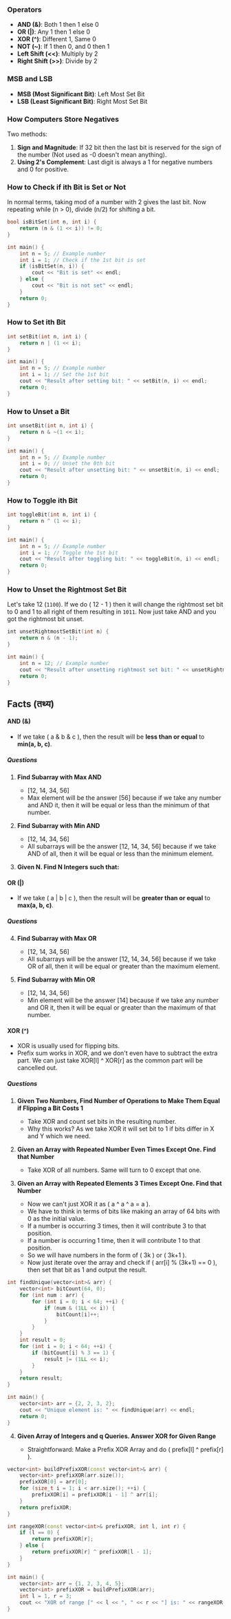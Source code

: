 ### Operators

- **AND (&)**: Both 1 then 1 else 0
- **OR (|)**: Any 1 then 1 else 0
- **XOR (^)**: Different 1, Same 0
- **NOT (~)**: If 1 then 0, and 0 then 1
- **Left Shift (<<)**: Multiply by 2
- **Right Shift (>>)**: Divide by 2

### MSB and LSB

- **MSB (Most Significant Bit)**: Left Most Set Bit
- **LSB (Least Significant Bit)**: Right Most Set Bit

### How Computers Store Negatives

Two methods:
1. **Sign and Magnitude**: If 32 bit then the last bit is reserved for the sign of the number (Not used as -0 doesn't mean anything).
2. **Using 2's Complement**: Last digit is always a 1 for negative numbers and 0 for positive.

### How to Check if ith Bit is Set or Not

In normal terms, taking mod of a number with 2 gives the last bit. Now repeating while (n > 0), divide (n/2) for shifting a bit.

```cpp
bool isBitSet(int n, int i) {
    return (n & (1 << i)) != 0;
}

int main() {
    int n = 5; // Example number
    int i = 1; // Check if the 1st bit is set
    if (isBitSet(n, i)) {
        cout << "Bit is set" << endl;
    } else {
        cout << "Bit is not set" << endl;
    }
    return 0;
}
```

### How to Set ith Bit

```cpp
int setBit(int n, int i) {
    return n | (1 << i);
}

int main() {
    int n = 5; // Example number
    int i = 1; // Set the 1st bit
    cout << "Result after setting bit: " << setBit(n, i) << endl;
    return 0;
}
```

### How to Unset a Bit

```cpp
int unsetBit(int n, int i) {
    return n & ~(1 << i);
}

int main() {
    int n = 5; // Example number
    int i = 0; // Unset the 0th bit
    cout << "Result after unsetting bit: " << unsetBit(n, i) << endl;
    return 0;
}
```

### How to Toggle ith Bit

```cpp
int toggleBit(int n, int i) {
    return n ^ (1 << i);
}

int main() {
    int n = 5; // Example number
    int i = 1; // Toggle the 1st bit
    cout << "Result after toggling bit: " << toggleBit(n, i) << endl;
    return 0;
}
```

### How to Unset the Rightmost Set Bit

Let's take 12 (`1100`). If we do \( 12 - 1 \) then it will change the rightmost set bit to 0 and 1 to all right of them resulting in `1011`. Now just take AND and you got the rightmost bit unset.

```cpp
​int unsetRightmostSetBit(int n) {
    return n & (n - 1);
}

int main() {
    int n = 12; // Example number
    cout << "Result after unsetting rightmost set bit: " << unsetRightmostSetBit(n) << endl;
    return 0;
}
```

## Facts (तथ्य)

#### **AND (&)**
- If we take \( a & b & c \), then the result will be **less than or equal** to **min(a, b, c)**.

##### Questions

1. **Find Subarray with Max AND**

   - [12, 14, 34, 56]
   - Max element will be the answer [56] because if we take any number and AND it, then it will be equal or less than the minimum of that number.

2. **Find Subarray with Min AND**

   - [12, 14, 34, 56]
   - All subarrays will be the answer [12, 14, 34, 56] because if we take AND of all, then it will be equal or less than the minimum element.

3. **Given N. Find N Integers such that:**

#### **OR (|)**
- If we take \( a | b | c \), then the result will be **greater than or equal** to **max(a, b, c)**.

##### Questions

4. **Find Subarray with Max OR**

   - [12, 14, 34, 56]
   - All subarrays will be the answer [12, 14, 34, 56] because if we take OR of all, then it will be equal or greater than the maximum element.

5. **Find Subarray with Min OR**

   - [12, 14, 34, 56]
   - Min element will be the answer [14] because if we take any number and OR it, then it will be equal or greater than the maximum of that number.

#### **XOR (^)**
- XOR is usually used for flipping bits.
- Prefix sum works in XOR, and we don't even have to subtract the extra part. We can just take XOR[l] ^ XOR[r] as the common part will be cancelled out.

##### Questions

1. **Given Two Numbers, Find Number of Operations to Make Them Equal if Flipping a Bit Costs 1**
   - Take XOR and count set bits in the resulting number.
   - Why this works? As we take XOR it will set bit to 1 if bits differ in X and Y which we need.

2. **Given an Array with Repeated Number Even Times Except One. Find that Number**
   - Take XOR of all numbers. Same will turn to 0 except that one.

3. **Given an Array with Repeated Elements 3 Times Except One. Find that Number**
   - Now we can't just XOR it as \( a ^ a ^ a = a \).
   - We have to think in terms of bits like making an array of 64 bits with 0 as the initial value.
   - If a number is occurring 3 times, then it will contribute 3 to that position.
   - If a number is occurring 1 time, then it will contribute 1 to that position.
   - So we will have numbers in the form of \( 3k \) or \( 3k+1 \).
   - Now just iterate over the array and check if ( arr[i] % (3k+1) == 0 ), then set that bit as 1 and output the result.

```cpp
int findUnique(vector<int>& arr) {
    vector<int> bitCount(64, 0);
    for (int num : arr) {
        for (int i = 0; i < 64; ++i) {
            if (num & (1LL << i)) {
                bitCount[i]++;
            }
        }
    }
    int result = 0;
    for (int i = 0; i < 64; ++i) {
        if (bitCount[i] % 3 == 1) {
            result |= (1LL << i);
        }
    }
    return result;
}

int main() {
    vector<int> arr = {2, 2, 3, 2};
    cout << "Unique element is: " << findUnique(arr) << endl;
    return 0;
}
```

4. **Given Array of Integers and q Queries. Answer XOR for Given Range**

   - Straightforward: Make a Prefix XOR Array and do \( prefix[l] ^ prefix[r] \).


```cpp
vector<int> buildPrefixXOR(const vector<int>& arr) {
    vector<int> prefixXOR(arr.size());
    prefixXOR[0] = arr[0];
    for (size_t i = 1; i < arr.size(); ++i) {
        prefixXOR[i] = prefixXOR[i - 1] ^ arr[i];
    }
    return prefixXOR;
}

int rangeXOR(const vector<int>& prefixXOR, int l, int r) {
    if (l == 0) {
        return prefixXOR[r];
    } else {
        return prefixXOR[r] ^ prefixXOR[l - 1];
    }
}

int main() {
    vector<int> arr = {1, 2, 3, 4, 5};
    vector<int> prefixXOR = buildPrefixXOR(arr);
    int l = 1, r = 3;
    cout << "XOR of range [" << l << ", " << r << "] is: " << rangeXOR(prefix);
}
```